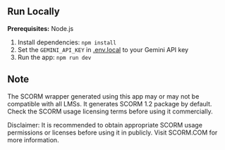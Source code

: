 

## Run Locally

**Prerequisites:**  Node.js


1. Install dependencies:
   `npm install`
2. Set the `GEMINI_API_KEY` in [.env.local](.env.local) to your Gemini API key
3. Run the app:
   `npm run dev`

## Note
The SCORM wrapper generated using this app may or may not be compatible with all LMSs. It generates SCORM 1.2 package by default. 
Check the SCORM usage licensing terms before using it commercially. 

Disclaimer: It is recommended to obtain appropriate SCORM usage permissions or licenses before using it in publicly. Visit SCORM.COM for more information.
